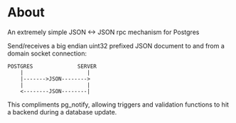 # About

An extremely simple JSON <-> JSON rpc mechanism for Postgres

Send/receives a big endian uint32 prefixed JSON document to and from a domain socket connection:

```
POSTGRES              SERVER
    |                    |
    |------->JSON-------->
    |                    |
    <--------JSON--------|
```

This compliments pg_notify, allowing triggers and validation functions to hit a backend during a database update.
